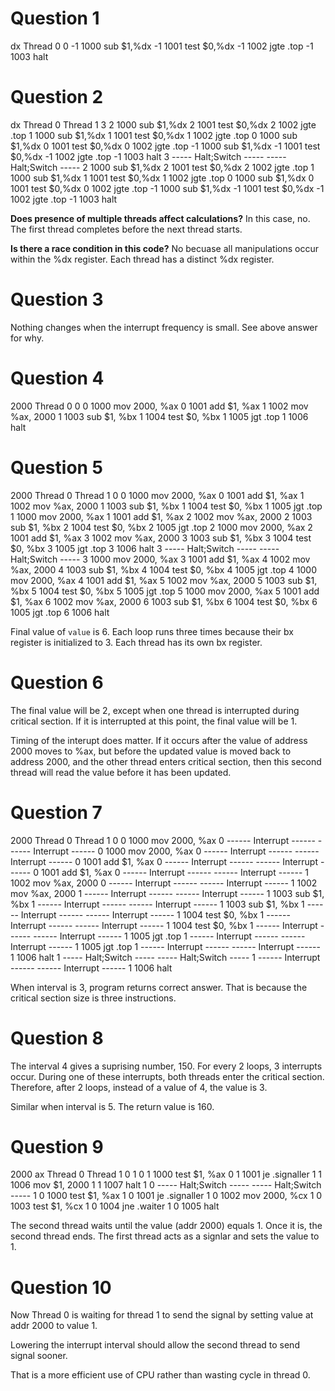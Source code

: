 # Question 1

   dx          Thread 0
    0
   -1   1000 sub  $1,%dx
   -1   1001 test $0,%dx
   -1   1002 jgte .top
   -1   1003 halt

# Question 2

   dx          Thread 0                Thread 1
    3
    2   1000 sub  $1,%dx
    2   1001 test $0,%dx
    2   1002 jgte .top
    1   1000 sub  $1,%dx
    1   1001 test $0,%dx
    1   1002 jgte .top
    0   1000 sub  $1,%dx
    0   1001 test $0,%dx
    0   1002 jgte .top
   -1   1000 sub  $1,%dx
   -1   1001 test $0,%dx
   -1   1002 jgte .top
   -1   1003 halt
    3   ----- Halt;Switch -----  ----- Halt;Switch -----
    2                            1000 sub  $1,%dx
    2                            1001 test $0,%dx
    2                            1002 jgte .top
    1                            1000 sub  $1,%dx
    1                            1001 test $0,%dx
    1                            1002 jgte .top
    0                            1000 sub  $1,%dx
    0                            1001 test $0,%dx
    0                            1002 jgte .top
   -1                            1000 sub  $1,%dx
   -1                            1001 test $0,%dx
   -1                            1002 jgte .top
   -1                            1003 halt

**Does presence of multiple threads affect calculations?**
In this case, no. The first thread completes before the next thread starts.

**Is there a race condition in this code?**
No becuase all manipulations occur within the %dx register. Each thread has a distinct
%dx register.

# Question 3

Nothing changes when the interrupt frequency is small.
See above answer for why.

# Question 4

 2000          Thread 0
    0
    0   1000 mov 2000, %ax
    0   1001 add $1, %ax
    1   1002 mov %ax, 2000
    1   1003 sub  $1, %bx
    1   1004 test $0, %bx
    1   1005 jgt .top
    1   1006 halt

# Question 5

 2000          Thread 0                Thread 1
    0
    0   1000 mov 2000, %ax
    0   1001 add $1, %ax
    1   1002 mov %ax, 2000
    1   1003 sub  $1, %bx
    1   1004 test $0, %bx
    1   1005 jgt .top
    1   1000 mov 2000, %ax
    1   1001 add $1, %ax
    2   1002 mov %ax, 2000
    2   1003 sub  $1, %bx
    2   1004 test $0, %bx
    2   1005 jgt .top
    2   1000 mov 2000, %ax
    2   1001 add $1, %ax
    3   1002 mov %ax, 2000
    3   1003 sub  $1, %bx
    3   1004 test $0, %bx
    3   1005 jgt .top
    3   1006 halt
    3   ----- Halt;Switch -----  ----- Halt;Switch -----
    3                            1000 mov 2000, %ax
    3                            1001 add $1, %ax
    4                            1002 mov %ax, 2000
    4                            1003 sub  $1, %bx
    4                            1004 test $0, %bx
    4                            1005 jgt .top
    4                            1000 mov 2000, %ax
    4                            1001 add $1, %ax
    5                            1002 mov %ax, 2000
    5                            1003 sub  $1, %bx
    5                            1004 test $0, %bx
    5                            1005 jgt .top
    5                            1000 mov 2000, %ax
    5                            1001 add $1, %ax
    6                            1002 mov %ax, 2000
    6                            1003 sub  $1, %bx
    6                            1004 test $0, %bx
    6                            1005 jgt .top
    6                            1006 halt

Final value of `value` is 6.
Each loop runs three times because their bx register is initialized to 3. Each thread
has its own bx register.

# Question 6

The final value will be 2, except when one thread is interrupted during critical section.
If it is interrupted at this point, the final value will be 1.

Timing of the interupt does matter. If it occurs after the value of address 2000 moves to %ax,
but before the updated value is moved back to address 2000, and the other thread enters critical section, then this second thread will read the value before it has been updated.

# Question 7

 2000          Thread 0                Thread 1
    0
    0   1000 mov 2000, %ax
    0   ------ Interrupt ------  ------ Interrupt ------
    0                            1000 mov 2000, %ax
    0   ------ Interrupt ------  ------ Interrupt ------
    0   1001 add $1, %ax
    0   ------ Interrupt ------  ------ Interrupt ------
    0                            1001 add $1, %ax
    0   ------ Interrupt ------  ------ Interrupt ------
    1   1002 mov %ax, 2000
    0   ------ Interrupt ------  ------ Interrupt ------
    1                            1002 mov %ax, 2000
    1   ------ Interrupt ------  ------ Interrupt ------
    1   1003 sub  $1, %bx
    1   ------ Interrupt ------  ------ Interrupt ------
    1                            1003 sub  $1, %bx
    1   ------ Interrupt ------  ------ Interrupt ------
    1   1004 test $0, %bx
    1   ------ Interrupt ------  ------ Interrupt ------
    1                            1004 test $0, %bx
    1   ------ Interrupt ------  ------ Interrupt ------
    1   1005 jgt .top
    1   ------ Interrupt ------  ------ Interrupt ------
    1                            1005 jgt .top
    1   ------ Interrupt ------  ------ Interrupt ------
    1   1006 halt
    1   ----- Halt;Switch -----  ----- Halt;Switch -----
    1   ------ Interrupt ------  ------ Interrupt ------
    1                            1006 halt


When interval is 3, program returns correct answer. That is because the critical section
size is three instructions.

# Question 8

The interval 4 gives a suprising number, 150. For every 2 loops, 3 interrupts occur.
During one of these interrupts, both threads enter the critical section.
Therefore, after 2 loops, instead of a value of 4, the value is 3.

Similar when interval is 5. The return value is 160.

# Question 9

 2000      ax          Thread 0                Thread 1
    0       1
    0       1   1000 test $1, %ax
    0       1   1001 je .signaller
    1       1   1006 mov  $1, 2000
    1       1   1007 halt
    1       0   ----- Halt;Switch -----  ----- Halt;Switch -----
    1       0                            1000 test $1, %ax
    1       0                            1001 je .signaller
    1       0                            1002 mov  2000, %cx
    1       0                            1003 test $1, %cx
    1       0                            1004 jne .waiter
    1       0                            1005 halt

The second thread waits until the value (addr 2000) equals 1. Once it is, the second thread
ends.
The first thread acts as a signlar and sets the value to 1.

# Question 10

Now Thread 0 is waiting for thread 1 to send the signal by setting value at addr 2000 to
value 1.

Lowering the interrupt interval should allow the second thread to send signal sooner.

That is a more efficient use of CPU rather than wasting cycle in thread 0.
